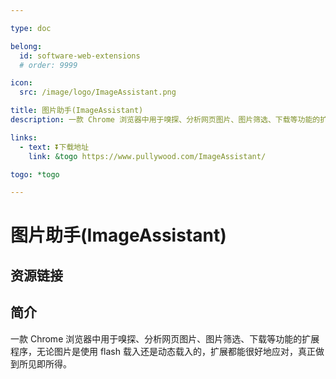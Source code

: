 ```yaml
---

type: doc

belong:
  id: software-web-extensions
  # order: 9999

icon:
  src: /image/logo/ImageAssistant.png

title: 图片助手(ImageAssistant)
description: 一款 Chrome 浏览器中用于嗅探、分析网页图片、图片筛选、下载等功能的扩展程序，无论图片是使用 flash 载入还是动态载入的，扩展都能很好地应对，真正做到所见即所得。

links:
  - text: ⏬下载地址
    link: &togo https://www.pullywood.com/ImageAssistant/

togo: *togo

---
```


<ShowLogo />

# 图片助手(ImageAssistant)

<ShowBreadcrumb />

## 资源链接

<ShowLinks />

## 简介

一款 Chrome 浏览器中用于嗅探、分析网页图片、图片筛选、下载等功能的扩展程序，无论图片是使用 flash 载入还是动态载入的，扩展都能很好地应对，真正做到所见即所得。